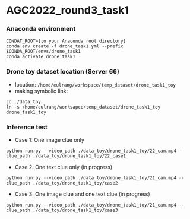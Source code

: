 # AGC2022_round3_task1

### Anaconda environment
```
CONDAT_ROOT=[to your Anaconda root directory]
conda env create -f drone_task1.yml --prefix $CONDA_ROOT/envs/drone_task1
conda activate drone_task1
```

### Drone toy dataset location (Server 66)
- location: `/home/eulrang/workspace/temp_dataset/drone_task1_toy`
- making symbolic link:
```
cd ./data_toy
ln -s /home/eulrang/worksapce/temp_dataset/drone_task1_toy drone_task1_toy
```

### Inference test
- Case 1: One image clue only
```
python run.py --video_path ./data_toy/drone_task1_toy/22_cam.mp4 --clue_path ./data_toy/drone_task1_toy/22_case1
```
- Case 2: One text clue only (in progress)
```
python run.py --video_path ./data_toy/drone_task1_toy/21_cam.mp4 --clue_path ./data_toy/drone_task1_toy/case2
```
- Case 3: One image clue and one text clue (in progress)
```
python run.py --video_path ./data_toy/drone_task1_toy/21_cam.mp4 --clue_path ./data_toy/drone_task1_toy/case3
```